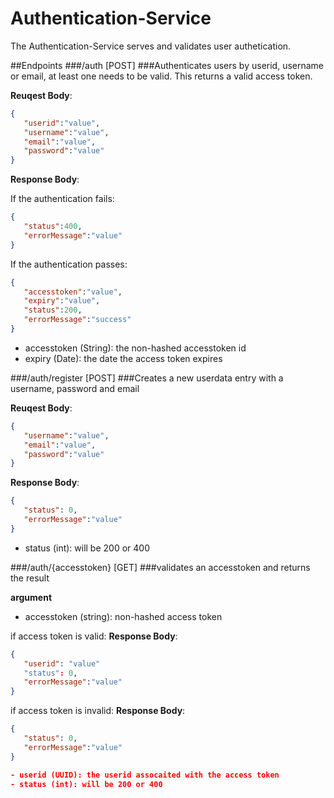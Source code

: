 # Authentication-Service
The Authentication-Service serves and validates user authetication.

##Endpoints
###/auth [POST]
###Authenticates users by userid, username or email, at least one needs to be valid. This returns a valid access token.

**Reuqest Body**:
```json
{  
   "userid":"value",
   "username":"value",
   "email":"value",
   "password":"value"
}
```

**Response Body**:
 
 If the authentication fails:
```json
{  
   "status":400,
   "errorMessage":"value"
}
```
 
 If the authentication passes:
```json
{  
   "accesstoken":"value",
   "expiry":"value",
   "status":200,
   "errorMessage":"success"
}
```
- accesstoken (String): the non-hashed accesstoken id
- expiry (Date): the date the access token expires

###/auth/register [POST]
###Creates a new userdata entry with a username, password and email

**Reuqest Body**:
```json
{  
   "username":"value",
   "email":"value",
   "password":"value"
}
```

**Response Body**:
```json
{  
   "status": 0,
   "errorMessage":"value"
}
```
- status (int): will be 200 or 400

###/auth/{accesstoken} [GET]
###validates an accesstoken and returns the result

**argument**
- accesstoken (string): non-hashed access token

if access token is valid:
**Response Body**:
```json
{  
   "userid": "value"
   "status": 0,
   "errorMessage":"value"
}
```
if access token is invalid:
**Response Body**:
```json
{  
   "status": 0,
   "errorMessage":"value"
}

- userid (UUID): the userid assocaited with the access token
- status (int): will be 200 or 400
